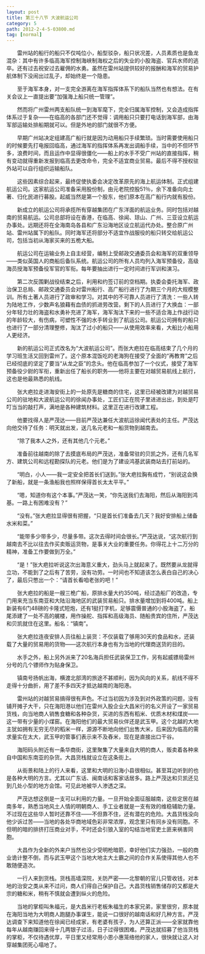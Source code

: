 ```yaml
---
layout: post
title: 第三十八节 大波航运公司
category: 5
path: 2012-2-4-5-03800.md
tag: [normal]
---
```


　　雷州站的船行的船只不仅吨位小，船型驳杂，船只状况差，人员素质也是鱼龙混杂：其中有许多临高海军控制海峡制海权之后的失业的小股海盗、官兵水师的逃卒。还有过去祝安过去雇佣的水勇。虽然在雷州站提供较好的报酬和海军的贸易护航体制下没闹出过乱子，却始终是一个隐患。

　　至于海军本身，对一支完全游离在海军指挥体系下的船队当然也有想法。在有关会议上一直提出要“加强海上船只统一管理”。

　　然而将广州雷州两支船队统一到海军麾下，完全归属海军控制，又会造成指挥体系过于复杂——在临高的各部门还不觉得：调用船只只要打电话到海军部，由海军部运输处排船期就可以。但是外地的部门就很不方便。

　　早期广州站决定组建高广船行就是因为动用船只手续繁琐。当时需要使用船只的时候要先打电报回临高，通过海军的指挥体系再发出调船手续，当中的不但环节多，浪费时间，而且运作中显得很僵化——船上的水手不受广州站的直接指挥，稍有变动就得重新发报到临高去更改命令，完全不适宜商业贸易。最后不得不授权驻外站可以自行组织运输船队。

　　这些因素综合起来，最终促使执委会决定改革原先的海上航运体制。正式组建航运公司。这家航运公司准备采用股份制，由元老院控股51％，余下准备向向土著、归化民进行募股。起威当然是第一个股东，他们原本在高广船行内就有股份。

　　新成立的航运公司将承揽所有穿越集团在广东洋面的航运业务。同时包括对越南的贸易航运。公司总部将设在香港，在临高、徐闻、琼山、广州、三亚设立航运办事处。远期还将在全海南岛各县和广东沿海地区设立航运代办处。整合原广州站、雷州站属下的船队。同时海军还将部分不适宜作战服役的船只转交给航运公司，包括当初从海家买来的五桅大船。

　　航运公司在运输业务上自主经营，编制上受邮政交通委员会和海军的双重领导——类似英国人的商船后备队系统。航运公司的所有人员均列入海军预备役，高级海员授海军预备役军官的军衔。每年要抽出进行一定时间进行军训和演习。

　　第二次反围剿战役结束之后，利用和约签订前的空档期。执委会委托海军、政治保卫总局、邮政交通委员会对雷州船行、高广船行进行了为期三个月的大规模整训。所有土著人员进行了政审和学习。对其中的不可靠人员进行了清洗：一些人转为陆地工作，少数声名狼藉有血债的抓进劳改营。剩下的人员进行了大换血：一部分年轻力壮的海盗和水勇补充进了海军，海军淘汰下来的一些不适合海上作战行动的年龄较大，有伤病，可塑性不强的水手转业到了航运公司。航运公司拥有的船只也进行了一部分清理整修，淘汰了过小的船只——从使用效率来看，大船比小船用人更经济。

　　新的航运公司正式改名为“大波航运公司”。而张大疤拉在临高结束了几个月的学习班生活又回到雷州了。这个原本混饭吃的老海狗在接受了全面的“再教育”之后已经彻底的坚定了要当“从龙之臣”的念头。他在临高参加了一个仪式，接受了海军预备役少尉的军衔，重新出任了船长的职务——他将主要在对越贸易航线上航行，这也是他最熟悉的航线。

　　张大疤拉走进海安街上的一处原先是糖商的住宅，这里已经被改建为对越贸易公司的驻地和大波航运公司的徐闻办事处，工匠们正在院子里进进出出，到处是叮叮当当的敲打声，满地是各种建筑材料。这里正在进行改建工程。

　　他要找得人是严茂达——目前严茂达兼任大波航运徐闻代表处的主任。严茂达向他交待了任务：明天就出发，送几名元老和一船货物到越南去。

　　“除了我本人之外，还有其他几个元老。”

　　准备前往越南的除了去摸底布局的严茂达，准备常驻的贝凯之外，还有几名军方、建筑公司和远程勘探队的元老。他们是为了建设鸿基武装商站去打前站的。

　　“明白，小人——我一定安全把首长们送到。”张大疤拉胸有成竹，“别说这会换了新船，就是一条渔船我也照样保得首长太太平平。”

　　“嗯，知道你有这个本事。”严茂达一笑，“你先送我们去海阳，然后从海阳到鸿基。一路上有困难没有？”

　　“没有。”张大疤拉显得很有把握，“只是首长们准备去几天？我好安排船上储备水米和菜。”

　　“能带多少带多少，尽量多带。这次去得时间会很长。”严茂达说，“这次航行到越南去不比以往去作买卖贩运货物，是事关大业的重要任务。你得花上十二万分的精神，准备工作要做到万全。”

　　“是！”张大疤拉听说这次出海意义重大，劲头马上就起来了。既然要从龙就得立功，不能到了之后有了苦劳，没有功劳。一时间也不知道该怎么表白自己的决心了，最后只憋出一个：“请首长看咱老张的吧！”

　　张大疤拉的船是一艘三桅广船，原排水量大约350吨，经过造船厂的改造，专门用来充当东南亚和大陆沿海地区的武装贸易船只。排水量增加到将400吨。船上新装有6门48磅的卡隆式短炮，还有1挺打字机，足够震慑普通的小股海盗了。船尾添建了一处不高的艉楼，用作操舵、指挥和高级海员、随船贵宾的住所，严茂达和贝凯就住在这里。船名：“镇南”。

　　张大疤拉连夜安排人员往船上装货：不仅装载了够用30天的食品和水，还装载了大量的贸易用的货物——这次航行本身也有为当地的代理商送货的目的。

　　水手之外，船上另外派来了20名海兵担任武装保卫工作，另有起威镖局雷州分号的几个镖师作为贴身保卫。

　　镇南号扬帆出海，横渡北部湾的旅途不甚顺利，因为风向的关系，航线不得不走得十分曲折，用了差不多四天才抵达越南的海阳港。

　　雷州站的对越贸易搞得很有声色。不过当初因为涉及到对外政策的问题，没有铺开摊子大干，只在海阳港以他们在雷州入股企业大昌米行的名义开设了一家贸易货栈，向当地商人销售食糖和各种杂货，买进的东西有稻米、优质木材和煤炭——这一带有少量的小煤窑。在海阳他们的最大贸易伙伴还是武玉甲。这个北越的大地主犹如拥有无穷无尽的稻米一样，源源不断地向他们出售大米，后来因为临高的需求量实在太大，武玉甲的管事们表示来不及舂米，现在是直接出口干谷。

　　海阳码头附近有一条华商街，这里聚集了大量来自大明的商人，贩卖着各种来自中国和东南亚的杂货。大昌货栈就设立在这条街上。

　　从街景和陆上的行人来看，这里和大明的沿海小县很相似。甚至耳边听到的也是各种大明的方言。尤其以广东话、闽南话和客家话居多。路上严茂达和贝凯还见到几处小型的地方会馆。可见此地被华人渗透之深。

　　严茂达想这倒是一支可以利用的力量。一旦开始全面征服越南，这些定居在越南多年，熟悉当地风土人情的明朝商人、手工业者就是一支有效的维稳辅助力量。不过现在这些华人暂时还靠不住——不但靠不住，还有潜在的危险。大昌货栈没向他少诉过苦——当地的各处华商地域色彩非常浓厚，观念里只有同乡没有同胞。不但明的暗的排挤打压商业对手，不时还会引狼入室的勾结当地官吏土匪来祸害同胞。

　　大昌作为全新的外来户当然也没少受明枪暗箭，幸好他们实力强劲，一般的商业诡计整不倒，而与武玉甲这个当地大地主大土霸之间的合作关系使得其他人也不敢随便造次。

　　一行人来到货栈。货栈高墙深院，关防严密——北黎朝的官儿只管收钱，对本地的治安之类从来不过问，商人们得自己保护自己。大昌货栈销售储存的又都是大宗的糖和米，稍有不慎就会遭到纵火的危险。

　　当地的掌柜叫朱福元，是大昌米行老板朱福生的本家兄弟，家里很穷，原本就在海阳当地为大明商人跑腿办事谋生，能说一口很好的越南话和好几种方言。严茂达调查下来知道他在徐闻已经成家，有老婆有孩子，为人还算正派——全家就靠他每年从越南赚回来得十几两银子过活，日子过得很困难。严茂达就招募了他当货栈的掌柜，不仅待遇优厚，平日里又经常用小恩小惠笼络他的家人，很快就让这人对穿越集团死心塌地了。
